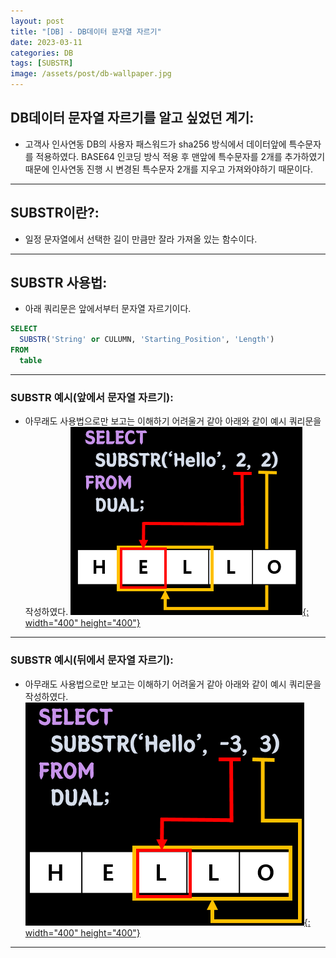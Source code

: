 ```yaml
---
layout: post
title: "[DB] - DB데이터 문자열 자르기"
date: 2023-03-11
categories: DB
tags: [SUBSTR]
image: /assets/post/db-wallpaper.jpg
---
```


## DB데이터 문자열 자르기를 알고 싶었던 계기:
- 고객사 인사연동 DB의 사용자 패스워드가 sha256 방식에서 데이터앞에 특수문자를 적용하였다. BASE64 인코딩 방식 적용 후 맨앞에 특수문자를 2개를 추가하였기 때문에 인사연동 진행 시 변경된 특수문자 2개를 지우고 가져와야하기 때문이다.

* * *

## SUBSTR이란?:
- 일정 문자열에서 선택한 길이 만큼만 잘라 가져올 있는 함수이다.

* * *

## SUBSTR 사용법:
- 아래 쿼리문은 앞에서부터 문자열 자르기이다.

```sql
SELECT
  SUBSTR('String' or CULUMN, 'Starting_Position', 'Length')
FROM
  table
```

* * *

### SUBSTR 예시(앞에서 문자열 자르기):
- 아무래도 사용법으로만 보고는 이해하기 어려울거 같아 아래와 같이 예시 쿼리문을 작성하였다.
[![텍스트](/assets/images/DB/SUBSTR%20%EC%98%88%EC%8B%9C%20%EC%BF%BC%EB%A6%AC.PNG){: width="400" height="400"}](/assets/images/DB/SUBSTR%20%EC%98%88%EC%8B%9C%20%EC%BF%BC%EB%A6%AC.PNG)

* * *

### SUBSTR 예시(뒤에서 문자열 자르기):
- 아무래도 사용법으로만 보고는 이해하기 어려울거 같아 아래와 같이 예시 쿼리문을 작성하였다.
[![텍스트](/assets/images/DB/SUBSTR%20%EC%98%88%EC%8B%9C%20%EC%BF%BC%EB%A6%AC(%EB%92%A4%EC%97%90%EC%84%9C%EB%B6%80%ED%84%B0).PNG){: width="400" height="400"}](/assets/images/DB/SUBSTR%20%EC%98%88%EC%8B%9C%20%EC%BF%BC%EB%A6%AC(%EB%92%A4%EC%97%90%EC%84%9C%EB%B6%80%ED%84%B0).PNG)

* * *